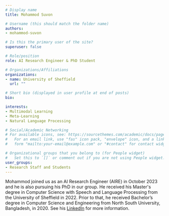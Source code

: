 ```yaml
---
# Display name
title: Mohammod Suvon

# Username (this should match the folder name)
authors:
- mohammod-suvon

# Is this the primary user of the site?
superuser: false

# Role/position
role: AI Research Engineer & PhD Student

# Organizations/Affiliations
organizations:
- name: University of Sheffield
  url: ""

# Short bio (displayed in user profile at end of posts)
bio: 

interests:
- Multimodal Learning
- Meta-Learning
- Natural Language Processing

# Social/Academic Networking
# For available icons, see: https://sourcethemes.com/academic/docs/page-builder/#icons
#   For an email link, use "fas" icon pack, "envelope" icon, and a link in the
#   form "mailto:your-email@example.com" or "#contact" for contact widget.

# Organizational groups that you belong to (for People widget)
#   Set this to `[]` or comment out if you are not using People widget.
user_groups:
- Research Staff and Students
---
```

Mohammod joined us as an AI Research Engineer (AIRE) in October 2023 and he is also pursuing his PhD in our group. He received his Master's degree in Computer Science with Speech and Language Processing from the University of Sheffield in 2022. Prior to that, he received Bachelor’s degree in Computer Science and Engineering from North South University, Bangladesh, in 2020. See his [LinkedIn](https://www.linkedin.com/in/md-naimul/) for more information.
